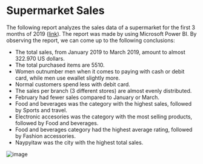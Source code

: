 # Supermarket Sales


Τhe following report analyzes the sales data of a supermarket for the first 3 months of 2019 ([link](https://www.kaggle.com/datasets/aungpyaeap/supermarket-sales)). The report was made by using Microsoft Power BI. By observing the report, we can come up to the following conclusions:

* The total sales, from January 2019 to March 2019, amount to almost 322.970 US dollars.
* The total purchased items are 5510.
* Women outnumber men when it comes to paying with cash or debit card, while men use ewallet slightly more.
* Normal customers spend less with debit card.
* The sales per branch (3 different stores) are almost evenly distributed.
* February had fewer sales compared to January or March.
* Food and beverages was the category with the highest sales, followed by Sports and travel.
* Electronic accesories was the category with the most selling products, followed by Food and beverages.
* Food and beverages category had the highest average rating, followed by Fashion accessories.
* Naypyitaw was the city with the highest total sales.


![image](https://user-images.githubusercontent.com/99084086/205498392-7c260302-f5ee-47f0-a00d-03929613c821.png)
